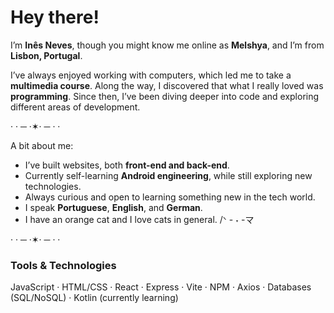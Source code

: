 # Hey there!

I’m **Inês Neves**, though you might know me online as **Melshya**, and I’m from **Lisbon, Portugal**.  

I’ve always enjoyed working with computers, which led me to take a **multimedia course**. Along the way, I discovered that what I really loved was **programming**. Since then, I’ve been diving deeper into code and exploring different areas of development.  

· · ─ ·✶· ─ · ·

A bit about me:  
*  I’ve built websites, both **front-end and back-end**.  
*  Currently self-learning **Android engineering**, while still exploring new technologies.  
*  Always curious and open to learning something new in the tech world.  
*  I speak **Portuguese**, **English**, and **German**.
*  I have an orange cat and I love cats in general. /ᐠ - ˕ -マ

· · ─ ·✶· ─ · ·

###  Tools & Technologies
JavaScript · HTML/CSS · React · Express · Vite · NPM · Axios · Databases (SQL/NoSQL) · Kotlin (currently learning)

